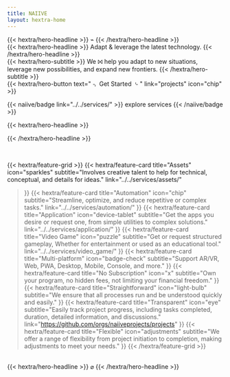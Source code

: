 ```yaml
---
title: NAIIVE
layout: hextra-home
---
```


<div class="mt-6 mb-6 .hero-center-title text-center">
{{< hextra/hero-headline >}}
⌁
{{< /hextra/hero-headline >}}
</div>

<div class="mt-6 mb-6 .hero-center-title text-center">
{{< hextra/hero-headline >}}
Adapt & leverage the latest technology.
{{< /hextra/hero-headline >}}
</div>

<div class="mb-12 text-center">
{{< hextra/hero-subtitle >}}
  We ⨝ help you adapt to new situations, leverage new possibilities, and expand new frontiers.
{{< /hextra/hero-subtitle >}}
</div>

<div class="mb-6 items-center">
{{< hextra/hero-button text=" ⌍ Get Started ⌎ " link="projects" icon="chip" >}}
</div>

{{< naiive/badge link="../../services/" >}}
explore services
{{< /naiive/badge >}}

<div class="mt-6 mb-6 .hero-center-title text-center">
{{< hextra/hero-headline >}}

{{< /hextra/hero-headline >}}
</div>

<br>

{{< hextra/feature-grid >}}
  {{< hextra/feature-card
    title="Assets"
    icon="sparkles"
    subtitle="Involves creative talent to help for technical, conceptual, and details for ideas."
    link="../../services/assets/"
  >}}
  {{< hextra/feature-card
    title="Automation"
    icon="chip"
    subtitle="Streamline, optimize, and reduce repetitive or complex tasks."
    link="../../services/automation/"
  >}}
  {{< hextra/feature-card
    title="Application"
    icon="device-tablet"
    subtitle="Get the apps you desire or request one, from simple utilities to complex solutions."
    link="../../services/application/"
  >}}
  {{< hextra/feature-card
    title="Video Game"
    icon="puzzle"
    subtitle="Get or request structured gameplay, Whether for entertainment or used as an educational tool."
    link="../../services/video_game/"
  >}}
  {{< hextra/feature-card
    title="Multi-platform"
    icon="badge-check"
    subtitle="Support AR/VR, Web, PWA, Desktop, Mobile, Console, and more."
  >}}
  {{< hextra/feature-card
    title="No Subscription"
    icon="x"
    subtitle="Own your program, no hidden fees, not limiting your financial freedom."
  >}}
  {{< hextra/feature-card
      title="Straightforward"
      icon="light-bulb"
      subtitle="We ensure that all processes run and be understood quickly and easily."
  >}}
  {{< hextra/feature-card
    title="Transparent"
    icon="eye"
    subtitle="Easily track project progress, including tasks completed, duration, detailed information, and discussions."
    link="https://github.com/orgs/naiiveprojects/projects"
  >}}
  {{< hextra/feature-card
    title="Flexible"
    icon="adjustments"
    subtitle="We offer a range of flexibility from project initiation to completion, making adjustments to meet your needs."
  >}}
{{< /hextra/feature-grid >}}

<br>

<div class="mt-6 mb-6 .hero-center-title text-center">
{{< hextra/hero-headline >}}
⌀
{{< /hextra/hero-headline >}}
</div>
